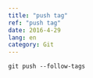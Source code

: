 ```yaml
---
title: "push tag"
ref: "push tag"
date: 2016-4-29
lang: en
category: Git
---
```


`git push --follow-tags`
